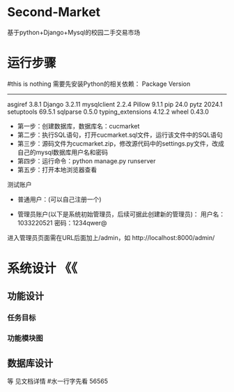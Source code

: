 # Second-Market
基于python+Django+Mysql的校园二手交易市场

# 运行步骤
#this is nothing
需要先安装Python的相关依赖：
Package           Version
----------------- -------
asgiref           3.8.1
Django            3.2.11
mysqlclient       2.2.4
Pillow            9.1.1
pip               24.0
pytz              2024.1
setuptools        69.5.1
sqlparse          0.5.0
typing_extensions 4.12.2
wheel             0.43.0

* 第一步：创建数据库，数据库名：cucmarket
* 第二步：执行SQL语句，打开cucmarket.sql文件，运行该文件中的SQL语句
* 第三步：源码文件为cucmarket.zip，修改源代码中的settings.py文件，改成自己的mysql数据库用户名和密码
* 第四步：运行命令：python manage.py runserver
* 第五步：打开本地浏览器查看

测试账户
* 普通用户：(可以自己注册一个)

* 管理员账户(以下是系统初始管理员，后续可据此创建新的管理员)：
  	用户名：1033220521
  	密码：1234qwer@

进入管理员页面需在URL后面加上/admin，如 http://localhost:8000/admin/

# 系统设计 《《
## 功能设计
### 任务目标
### 功能模块图
## 数据库设计
等 见文档详情
#水一行字先看
56565

